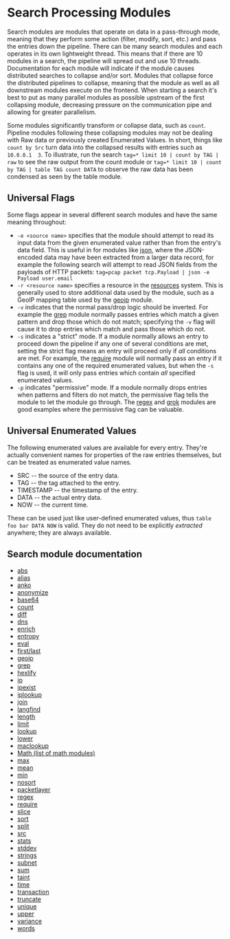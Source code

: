 # Search Processing Modules

Search modules are modules that operate on data in a pass-through mode, meaning that they perform some action (filter, modify, sort, etc.) and pass the entries down the pipeline. There can be many search modules and each operates in its own lightweight thread.  This means that if there are 10 modules in a search, the pipeline will spread out and use 10 threads.  Documentation for each module will indicate if the module causes distributed searches to collapse and/or sort.  Modules that collapse force the distributed pipelines to collapse, meaning that the module as well as all downstream modules execute on the frontend.  When starting a search it's best to put as many parallel modules as possible upstream of the first collapsing module, decreasing pressure on the communication pipe and allowing for greater parallelism.

Some modules significantly transform or collapse data, such as `count`. Pipeline modules following these collapsing modules may not be dealing with Raw data or previously created Enumerated Values. In short, things like `count by Src` turn data into the collapsed results with entries such as `10.0.0.1  3`. To illustrate, run the search `tag=* limit 10 | count by TAG | raw` to see the raw output from the count module or `tag=* limit 10 | count by TAG | table TAG count DATA` to observe the raw data has been condensed as seen by the table module.

## Universal Flags

Some flags appear in several different search modules and have the same meaning throughout:

* `-e <source name>` specifies that the module should attempt to read its input data from the given enumerated value rather than from the entry's data field. This is useful in for modules like [json](json/json.md), where the JSON-encoded data may have been extracted from a larger data record, for example the following search will attempt to read JSON fields from the payloads of HTTP packets: `tag=pcap packet tcp.Payload | json -e Payload user.email`
* `-r <resource name>` specifies a resource in the [resources](#!resources/resources.md) system. This is generally used to store additional data used by the module, such as a GeoIP mapping table used by the [geoip](geoip/geoip.md) module.
* `-v` indicates that the normal pass/drop logic should be inverted. For example the [grep](grep/grep.md) module normally passes entries which match a given pattern and drop those which do not match; specifying the `-v` flag will cause it to drop entries which match and pass those which do not.
* `-s` indicates a "strict" mode. If a module normally allows an entry to proceed down the pipeline if any one of several conditions are met, setting the strict flag means an entry will proceed only if *all* conditions are met. For example, the [require](require/require.md) module will normally pass an entry if it contains any one of the required enumerated values, but when the `-s` flag is used, it will only pass entries which contain *all* specified enumerated values.
* `-p` indicates "permissive" mode.  If a module normally drops entries when patterns and filters do not match, the permissive flag tells the module to let the module go through.  The [regex](regex/regex.md) and [grok](grok/grok.md) modules are good examples where the permissive flag can be valuable.

## Universal Enumerated Values

The following enumerated values are available for every entry. They're actually convenient names for properties of the raw entries themselves, but can be treated as enumerated value names.

* SRC -- the source of the entry data.
* TAG -- the tag attached to the entry.
* TIMESTAMP -- the timestamp of the entry.
* DATA -- the actual entry data.
* NOW -- the current time.

These can be used just like user-defined enumerated values, thus `table foo bar DATA NOW` is valid. They do not need to be explicitly *extracted* anywhere; they are always available.

## Search module documentation

* [abs](abs/abs.md)
* [alias](alias/alias.md)
* [anko](anko/anko.md)
* [anonymize](anonymize/anonymize.md)
* [base64](base64/base64.md)
* [count](math/math.md#Count)
* [diff](diff/diff.md)
* [dns](dns/dns.md)
* [enrich](enrich/enrich.md)
* [entropy](entropy/entropy.md)
* [eval](eval/eval.md)
* [first/last](firstlast/firstlast.md)
* [geoip](geoip/geoip.md)
* [grep](grep/grep.md)
* [hexlify](hexlify/hexlify.md)
* [ip](ip/ip.md)
* [ipexist](ipexist/ipexist.md)
* [iplookup](iplookup/iplookup.md)
* [join](join/join.md)
* [langfind](langfind/langfind.md)
* [length](length/length.md)
* [limit](limit/limit.md)
* [lookup](lookup/lookup.md)
* [lower](upperlower/upperlower.md)
* [maclookup](maclookup/maclookup.md)
* [Math (list of math modules)](math/math.md)
* [max](math/math.md#Max)
* [mean](math/math.md#Mean)
* [min](math/math.md#Min)
* [nosort](nosort/nosort.md)
* [packetlayer](packetlayer/packetlayer.md)
* [regex](regex/regex.md)
* [require](require/require.md)
* [slice](slice/slice.md)
* [sort](sort/sort.md)
* [split](split/split.md)
* [src](src/src.md)
* [stats](stats/stats.md)
* [stddev](math/math.md#Stddev)
* [strings](strings/strings.md)
* [subnet](subnet/subnet.md)
* [sum](math/math.md#Sum)
* [taint](taint/taint.md)
* [time](time/time.md)
* [transaction](transaction/transaction.md)
* [truncate](truncate/truncate.md)
* [unique](math/math.md#Unique)
* [upper](upperlower/upperlower.md)
* [variance](math/math.md#Variance)
* [words](words/words.md)
